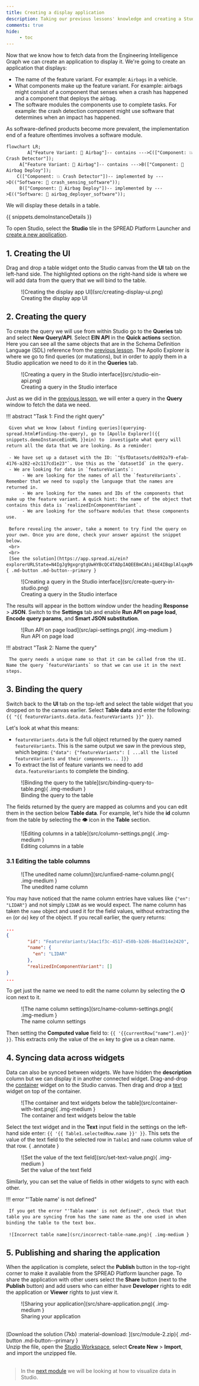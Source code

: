 ```yaml
---
title: Creating a display application
description: Taking our previous lessons' knowledge and creating a Studio application that displays data.
comments: true
hide:
     - toc
---
```


Now that we know how to fetch data from the Engineering Intelligence Graph we can create an application to display it. We're going to create an application that displays:

- The name of the feature variant. For example: `Airbags` in a vehicle.
- What components make up the feature variant. For example: airbags might consist of a component that senses when a crash has happened and a component that deploys the airbag.
- The software modules the components use to complete tasks. For example: the crash detection component might use software that determines when an impact has happened.

As software-defined products become more prevalent, the implementation end of a feature oftentimes involves a software module.

```mermaid
flowchart LR;
    	A["Feature Variant: 💨 Airbag"]-- contains --->C(["Component: 💥 Crash Detector"]);
     A["Feature Variant: 💨 Airbag"]-- contains --->B(["Component: 🎈 Airbag Deploy"]);
	C(["Component: 💥 Crash Detector"])-- implemented by --->D(("Software: 🤖 crash_sensing_software"));
     B(["Component: 🎈 Airbag Deploy"])-- implemented by --->E(("Software: 🤖 airbag_deployer_software"));
```

We will display these details in a table.

{{ snippets.demoInstanceDetails }}

To open Studio, select the **Studio** tile in the SPREAD Platform Launcher and [create a new application](module-1/creating-a-studio-application.html#organizing-your-workspace).

## 1. Creating the UI

Drag and drop a table widget onto the Studio canvas from the **UI** tab on the left-hand side. The highlighted options on the right-hand side is where we will add data from the query that we will bind to the table.

<figure markdown="span">
     ![Creating the display app UI](src/creating-display-ui.png)
     <figcaption>Creating the display app UI</figcaption>
</figure>

## 2. Creating the query

To create the query we will use from within Studio go to the **Queries** tab and select **New Query/API**. Select **EIN API** in the **Quick actions** section. Here you can see all the same objects that are in the Schema Definition Language (SDL) reference from the [previous lesson](querying-spread.md). The Apollo Explorer is where we go to find queries (or mutations), but in order to apply them in a Studio application we need to do it in the **Queries** tab.

<figure markdown="span">
     ![Creating a query in the Studio interface](src/studio-ein-api.png)
     <figcaption>Creating a query in the Studio interface</figcaption>
</figure>

Just as we did in the [previous lesson](querying-spread.html), we will enter a query in the **Query** window to fetch the data we need.

!!! abstract "Task 1: Find the right query"

     Given what we know [about finding queries](querying-spread.html#finding-the-query), go to [Apollo Explorer]({{ snippets.demoInstanceEinURL }}ein) to  investigate what query will return all the data that we are looking. As a reminder:
          
     - We have set up a dataset with the ID: `"EsfDatasets/de892a79-efab-4176-a282-e2c117cd1e23"`. Use this as the `datasetId` in the query.
     - We are looking for data in `featureVariants`:
          - We are looking for the names of all the `featureVariants`. Remember that we need to supply the language that the names are returned in.
          - We are looking for the names and IDs of the components that make up the feature variant. A quick hint: the name of the object that contains this data is `realizedInComponentVariant`.
          - We are looking for the software modules that these components use.
     
     Before revealing the answer, take a moment to try find the query on your own. Once you are done, check your answer against the snippet below.
     <br>
     <br>
     [See the solution](https://app.spread.ai/ein?explorerURLState=N4IgJg9gxgrgtgUwHYBcQC4TADpIAQEEBmCAhijAE4IBqplAlqagM4AUY5pLCKAkmHR5sIAKIsiAES48ULAPRgEADgCcAJlIB2VQFoERUgCNdAFgCMWgGy7S65ev3qo5y1DDmE6gMwiAlHjAwviEoQQMYMFhYUikiIG40UkEyFHJeAC%2BienUpAA2DABeCGB8SADCEHAADhBIyCh0jMwogWnpoRHtHQSx8TghPUmp2UOZo0MwPCwAyhBEKADu9AgAshBgMHkILG0TY4Rd%2Bwd4fQgJgyfDSMcHWZc99x1PofcZIAA0IABu9ExG2xYGBAIAyQA){ .md-button .md-button--primary }

<figure markdown="span">
     ![Creating a query in the Studio interface](src/create-query-in-studio.png)
     <figcaption>Creating a query in the Studio interface</figcaption>
</figure>

The results will appear in the bottom window under the heading **Response** > **JSON**. Switch to the **Settings** tab and enable **Run API on page load**, **Encode query params**, and **Smart JSON substitution**.

<figure markdown="span">
     ![Run API on page load](src/api-settings.png){ .img-medium }
     <figcaption>Run API on page load</figcaption>
</figure>

!!! abstract "Task 2: Name the query"

     The query needs a unique name so that it can be called from the UI. Name the query `featureVariants` so that we can use it in the next steps.

## 3. Binding the query

Switch back to the **UI** tab on the top-left and select the table widget that you dropped on to the canvas earlier. Select  **Table data** and enter the following: `{{ "{{ featureVariants.data.data.featureVariants }}" }}`.

Let's look at what this means:

- `featureVariants.data` is the full object returned by the query named `featureVariants`. This is the same output we saw in the previous step, which begins: `{"data": {"featureVariants": [ ...all the listed featureVariants and their components... ]}}`
- To extract the list of feature variants we need to add `data.featureVariants` to complete the binding.

<figure markdown="span">
     ![Binding the query to the table](src/binding-query-to-table.png){ .img-medium }
     <figcaption>Binding the query to the table</figcaption>
</figure>

The fields returned by the query are mapped as columns and you can edit them in the section below **Table data**. For example, let's hide the **id** column from the table by selecting the **👁️** icon in the **Table** section.

<figure markdown="span">
     ![Editing columns in a table](src/column-settings.png){ .img-medium }
     <figcaption>Editing columns in a table</figcaption>
</figure>

### 3.1 Editing the table columns

<figure markdown="span">
     ![The unedited name column](src/unfixed-name-column.png){ .img-medium }
     <figcaption>The unedited name column</figcaption>
</figure>

You may have noticed that the name column entries have values like `{"en": "LIDAR"}` and not simply `LIDAR` as we would expect. The name column has taken the `name` object and used it for the field values, without extracting the `en` (or `de`) key of the object. If you recall earlier, the query returns:

```json "Segment of the query response" hl_lines="4 5 6"
...
{
        "id": "FeatureVariants/14ac1f3c-4517-450b-b2d6-86ad314e2420",
        "name": {
          "en": "LIDAR"
        },
        "realizedInComponentVariant": []
}
...
```

To get just the name we need to edit the name column by selecting the **⛭** icon next to it.

<figure markdown="span">
     ![The name column settings](src/name-column-settings.png){ .img-medium }
     <figcaption>The name column settings</figcaption>
</figure>

Then setting the **Computed value** field to: `{{ '{{currentRow["name"].en}}' }}`. This extracts only the value of the `en` key to give us a clean name.

## 4. Syncing data across widgets

Data can also be synced between widgets. We have hidden the **description** column but we can display it in another connected widget. Drag-and-drop the [container](../) widget on to the Studio canvas. Then drag and drop a [text]() widget on top of the container.

<figure markdown="span">
     ![The container and text widgets below the table](src/container-with-text.png){ .img-medium }
     <figcaption>The container and text widgets below the table</figcaption>
</figure>

Select the text widget and in the **Text** input field in the settings on the left-hand side enter: `{{ '{{ Table1.selectedRow.name }}' }}`. This sets the value of the text field to the selected row in `Table1` and `name` column value of that row.
{ .annotate }

<figure markdown="span">
     ![Set the value of the text field](src/set-text-value.png){ .img-medium }
     <figcaption>Set the value of the text field</figcaption>
</figure>

Similarly, you can set the value of fields in other widgets to sync with each other.

!!! error "'Table name' is not defined"

     If you get the error "'Table name' is not defined", check that that table you are syncing from has the same name as the one used in when binding the table to the text box. 

     ![Incorrect table name](src/incorrect-table-name.png){ .img-medium }

## 5. Publishing and sharing the application

When the application is complete, select the **Publish** button in the top-right corner to make it available from the SPREAD Platform launcher page. To share the application with other users select the **Share** button (next to the **Publish** button) and add users who can either have **Developer** rights to edit the application or **Viewer** rights to just view it.

<figure markdown="span">
     ![Sharing your application](src/share-application.png){ .img-medium }
     <figcaption>Sharing your application</figcaption>
</figure>

<br>
[Download the solution (7kb) :material-download: ](src/module-2.zip){ .md-button .md-button--primary }
<figcaption class='download'>Unzip the file, open the <a href="{{ config.site_url }}getting-started/module-1/creating-a-studio-application.html#organizing-your-workspace">Studio Workspace</a>, select <strong>Create New</strong> > <strong>Import</strong>, and import the unzipped file.</figcaption>
<br>

<blockquote class="next-lesson">In the <a href="{{ config.site_url }}getting-started/module-3/studio-data-visualizations.html">next module</a> we will be looking at how to visualize data in Studio.</blockquote>
